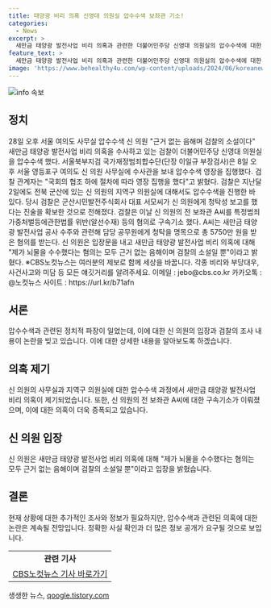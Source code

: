 ```yaml
---
title: 태양광 비리 의혹 신영대 의원실 압수수색 보좌관 기소!
categories:
  - News
excerpt: >
  새만금 태양광 발전사업 비리 의혹과 관련한 더불어민주당 신영대 의원실의 압수수색에 대한 검찰의 조사가 계속됩니다. 이에 신 의원은 뇌물 수수 의혹은 근거 없는 음해며 검찰의 소설이라고 주장했습니다. 관련하여 전 보좌관이 특정범죄가중처벌등에관한법률 위반(알선수재) 등의 혐의로 구속기소됐으며, 신 의원은 해당 의혹에 대해 부인하고 있습니다. 이에 대한 논란이 계속되고 있습니다.
feature_text: >
  새만금 태양광 발전사업 비리 의혹과 관련한 더불어민주당 신영대 의원실의 압수수색에 대한 검찰의 조사가 계속됩니다. 이에 신 의원은 뇌물 수수 의혹은 근거 없는 음해며 검찰의 소설이라고 주장했습니다. 관련하여 전 보좌관이 특정범죄가중처벌등에관한법률 위반(알선수재) 등의 혐의로 구속기소됐으며, 신 의원은 해당 의혹에 대해 부인하고 있습니다. 이에 대한 논란이 계속되고 있습니다.
image: 'https://www.behealthy4u.com/wp-content/uploads/2024/06/koreanews.jpg'
---
```


<p><img src="https://www.behealthy4u.com/wp-content/uploads/2024/06/koreanews.jpg" alt="info 속보" /></p>

<h2 data-ke-size="size26">정치</h2>

<p data-ke-size="size16">28일 오후 서울 여의도 사무실 압수수색 신 의원 "근거 없는 음해며 검찰의 소설이다" 새만금 태양광 발전사업 비리 의혹을 수사하고 있는 검찰이 더불어민주당 신영대 의원실을 압수수색 했다. 서울북부지검 국가재정범죄합수단(단장 이일규 부장검사)은 8일 오후 서울 영등포구 여의도 신 의원 사무실에 수사관을 보내 압수수색 영장을 집행했다. 검찰 관계자는 "국회의 협조 하에 절차에 따라 영장 집행을 했다"고 밝혔다. 검찰은 지난달 2일에도 전북 군산에 있는 신 의원의 지역구 의원실에 대해서도 압수수색을 진행한 바 있다. 당시 검찰은 군산시민발전주식회사 대표 서모씨가 신 의원에게 청탁성 보고를 했다는 진술을 확보한 것으로 전해졌다. 검찰은 이날 신 의원의 전 보좌관 A씨를 특정범죄가중처벌등에관한법률 위반(알선수재) 등의 혐의로 구속기소 했다. A씨는 새만금 태양광 발전사업 공사 수주와 관련해 담당 공무원에게 청탁을 명목으로 총 5750만 원을 받은 혐의를 받는다. 신 의원은 입장문을 내고 새만금 태양광 발전사업 비리 의혹에 대해 "제가 뇌물을 수수했다는 혐의는 모두 근거 없는 음해이며 검찰의 소설일 뿐"이라고 밝혔다. ※CBS노컷뉴스는 여러분의 제보로 함께 세상을 바꿉니다. 각종 비리와 부당대우, 사건사고와 미담 등 모든 얘깃거리를 알려주세요. 이메일 : jebo@cbs.co.kr 카카오톡 : @노컷뉴스 사이트 : https://url.kr/b71afn</p>

<h2 data-ke-size="size26">서론</h2>

<p data-ke-size="size16">압수수색과 관련된 정치적 파장이 일었는데, 이에 대한 신 의원의 입장과 검찰의 조사 내용이 논란을 빚고 있습니다. 이에 대한 상세한 내용을 알아보도록 하겠습니다.</p>

<h2 data-ke-size="size26">의혹 제기</h2>

<p data-ke-size="size16">신 의원의 사무실과 지역구 의원실에 대한 압수수색 과정에서 새만금 태양광 발전사업 비리 의혹이 제기되었습니다. 또한, 신 의원의 전 보좌관 A씨에 대한 구속기소가 이뤄졌으며, 이에 대한 의혹이 더욱 증폭되고 있습니다.</p>

<h2 data-ke-size="size26">신 의원 입장</h2>

<p data-ke-size="size16">신 의원은 새만금 태양광 발전사업 비리 의혹에 대해 "제가 뇌물을 수수했다는 혐의는 모두 근거 없는 음해이며 검찰의 소설일 뿐"이라고 입장을 밝혔습니다.</p>

<h2 data-ke-size="size26">결론</h2>

<p data-ke-size="size16">현재 상황에 대한 추가적인 조사와 정보가 필요하지만, 압수수색과 관련된 의혹에 대한 논란은 계속될 전망입니다. 정확한 사실 확인과 더 많은 정보 공개가 요구될 것으로 보입니다.</p>

<table>
  <tbody>
    <tr>
      <td style="text-align: center; height: 17px;"><b>관련 기사</b></td>
    </tr>
    <tr>
      <td style="text-align: center; height: 17px;"><a href="https://url.kr/b71afn">CBS노컷뉴스 기사 바로가기</a></td>
    </tr>
  </tbody>
</table>
생생한 뉴스, <a href="https://qoogle.tistory.com" rel="dofollow">qoogle.tistory.com</a>


